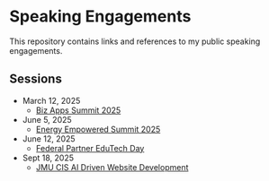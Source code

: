 # Speaking Engagements

This repository contains links and references to my public speaking engagements.

## Sessions

* March 12, 2025
  * [Biz Apps Summit 2025](/Sessions/20250312/README.md)
* June 5, 2025
  * [Energy Empowered Summit 2025](/Sessions/20250605/README.md)
* June 12, 2025
  * [Federal Partner EduTech Day](/Sessions/20250612/README.md)
* Sept 18, 2025
  * [JMU CIS AI Driven Website Development](/Sessions/20250917/README.md)
